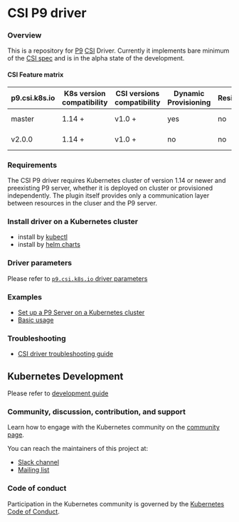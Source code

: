 # CSI P9 driver

### Overview

This is a repository for [P9](https://en.wikipedia.org/wiki/Network_File_System) [CSI](https://kubernetes-csi.github.io/docs/) Driver.
Currently it implements bare minimum of the [CSI spec](https://github.com/container-storage-interface/spec) and is in the alpha state 
of the development.

#### CSI Feature matrix

| **p9.csi.k8s.io** | K8s version compatibility | CSI versions compatibility | Dynamic Provisioning | Resize | Snapshots | Raw Block | AccessModes              | Status                                                                       |
|--------------------|---------------------------|----------------------------|----------------------|--------|-----------|-----------|--------------------------|------------------------------------------------------------------------------|
|master              | 1.14 +                    | v1.0 +                     |  yes                 |  no    |  no       |  no       | Read/Write Multiple Pods | Alpha                                                                        |
|v2.0.0              | 1.14 +                    | v1.0 +                     |  no                  |  no    |  no       |  no       | Read/Write Multiple Pods | Alpha                                                                        |

### Requirements

The CSI P9 driver requires Kubernetes cluster of version 1.14 or newer and 
preexisting P9 server, whether it is deployed on cluster or provisioned 
independently. The plugin itself provides only a communication layer between 
resources in the cluser and the P9 server.

### Install driver on a Kubernetes cluster
 - install by [kubectl](./docs/install-csi-driver.md)
 - install by [helm charts](./charts)

### Driver parameters
Please refer to [`p9.csi.k8s.io` driver parameters](./docs/driver-parameters.md)

### Examples
 - [Set up a P9 Server on a Kubernetes cluster](./deploy/example/p9-provisioner/README.md)
 - [Basic usage](./deploy/example/README.md)

### Troubleshooting
 - [CSI driver troubleshooting guide](./docs/csi-debug.md) 

## Kubernetes Development
Please refer to [development guide](./docs/csi-dev.md)

### Community, discussion, contribution, and support

Learn how to engage with the Kubernetes community on the [community page](http://kubernetes.io/community/).

You can reach the maintainers of this project at:

- [Slack channel](https://kubernetes.slack.com/messages/sig-storage)
- [Mailing list](https://groups.google.com/forum/#!forum/kubernetes-sig-storage)

### Code of conduct

Participation in the Kubernetes community is governed by the [Kubernetes Code of Conduct](code-of-conduct.md).

[owners]: https://git.k8s.io/community/contributors/guide/owners.md
[Creative Commons 4.0]: https://git.k8s.io/website/LICENSE
